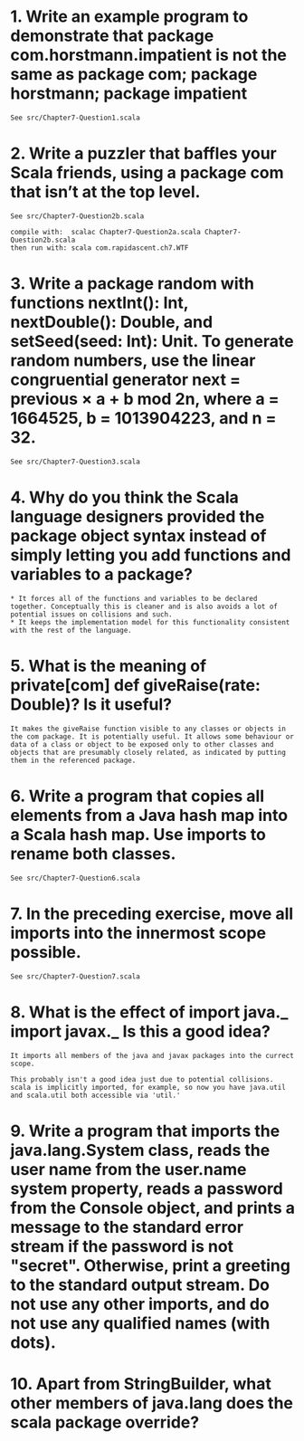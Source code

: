 # 1. Write an example program to demonstrate that package com.horstmann.impatient is not the same as package com; package horstmann; package impatient

    See src/Chapter7-Question1.scala

# 2. Write a puzzler that baffles your Scala friends, using a package com that isn’t at the top level.

    See src/Chapter7-Question2b.scala

    compile with:  scalac Chapter7-Question2a.scala Chapter7-Question2b.scala 
    then run with: scala com.rapidascent.ch7.WTF

# 3. Write a package random with functions nextInt(): Int, nextDouble(): Double, and setSeed(seed: Int): Unit. To generate random numbers, use the linear congruential generator next = previous × a + b mod 2n, where a = 1664525, b = 1013904223, and n = 32.

    See src/Chapter7-Question3.scala

# 4. Why do you think the Scala language designers provided the package object syntax instead of simply letting you add functions and variables to a package?

    * It forces all of the functions and variables to be declared together. Conceptually this is cleaner and is also avoids a lot of potential issues on collisions and such.
    * It keeps the implementation model for this functionality consistent with the rest of the language.

# 5. What is the meaning of private[com] def giveRaise(rate: Double)? Is it useful?

    It makes the giveRaise function visible to any classes or objects in the com package. It is potentially useful. It allows some behaviour or data of a class or object to be exposed only to other classes and objects that are presumably closely related, as indicated by putting them in the referenced package.

# 6. Write a program that copies all elements from a Java hash map into a Scala hash map. Use imports to rename both classes.

    See src/Chapter7-Question6.scala

# 7. In the preceding exercise, move all imports into the innermost scope possible.

    See src/Chapter7-Question7.scala

# 8. What is the effect of import java._ import javax._ Is this a good idea?

    It imports all members of the java and javax packages into the currect scope.

    This probably isn't a good idea just due to potential collisions. scala is implicitly imported, for example, so now you have java.util and scala.util both accessible via 'util.'

# 9. Write a program that imports the java.lang.System class, reads the user name from the user.name system property, reads a password from the Console object, and prints a message to the standard error stream if the password is not "secret". Otherwise, print a greeting to the standard output stream. Do not use any other imports, and do not use any qualified names (with dots).

# 10. Apart from StringBuilder, what other members of java.lang does the scala package override?
